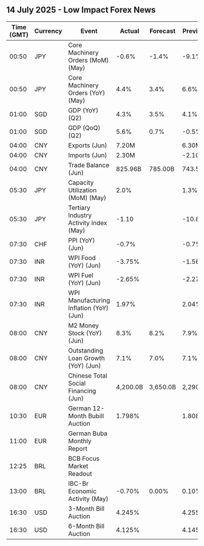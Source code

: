 ## 14 July 2025 - Low Impact Forex News

| Time (GMT) | Currency | Event | Actual | Forecast | Previous |
|------|----------|-------|--------|----------|----------|
| 00:50 | JPY | Core Machinery Orders (MoM) (May) | -0.6% | -1.4% | -9.1% |
| 00:50 | JPY | Core Machinery Orders (YoY) (May) | 4.4% | 3.4% | 6.6% |
| 01:00 | SGD | GDP (YoY) (Q2) | 4.3% | 3.5% | 4.1% |
| 01:00 | SGD | GDP (QoQ) (Q2) | 5.6% | 0.7% | -0.5% |
| 04:00 | CNY | Exports (Jun) | 7.20M |  | 6.30M |
| 04:00 | CNY | Imports (Jun) | 2.30M |  | -2.10M |
| 04:00 | CNY | Trade Balance (Jun) | 825.96B | 785.00B | 743.56B |
| 05:30 | JPY | Capacity Utilization (MoM) (May) | 2.0% |  | 1.3% |
| 05:30 | JPY | Tertiary Industry Activity Index (May) | -1.10 |  | -10.80 |
| 07:30 | CHF | PPI (YoY) (Jun) | -0.7% |  | -0.7% |
| 07:30 | INR | WPI Food (YoY) (Jun) | -3.75% |  | -1.56% |
| 07:30 | INR | WPI Fuel (YoY) (Jun) | -2.65% |  | -2.27% |
| 07:30 | INR | WPI Manufacturing Inflation (YoY) (Jun) | 1.97% |  | 2.04% |
| 08:00 | CNY | M2 Money Stock (YoY) (Jun) | 8.3% | 8.2% | 7.9% |
| 08:00 | CNY | Outstanding Loan Growth (YoY) (Jun) | 7.1% | 7.0% | 7.1% |
| 08:00 | CNY | Chinese Total Social Financing (Jun) | 4,200.0B | 3,650.0B | 2,290.0B |
| 10:30 | EUR | German 12-Month Bubill Auction | 1.798% |  | 1.808% |
| 11:00 | EUR | German Buba Monthly Report |  |  |  |
| 12:25 | BRL | BCB Focus Market Readout |  |  |  |
| 13:00 | BRL | IBC-Br Economic Activity (May) | -0.70% | 0.00% | 0.10% |
| 16:30 | USD | 3-Month Bill Auction | 4.245% |  | 4.255% |
| 16:30 | USD | 6-Month Bill Auction | 4.125% |  | 4.145% |

